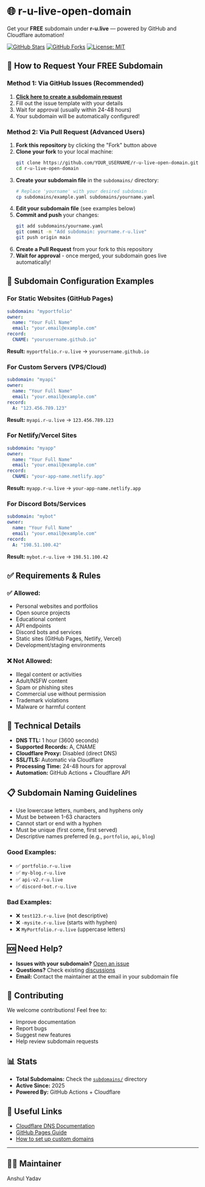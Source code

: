 # 🌐 r-u-live-open-domain

Get your **FREE** subdomain under **r-u.live** — powered by GitHub and Cloudflare automation!

[![GitHub Stars](https://img.shields.io/github/stars/anshulyadaw/r-u-live-open-domain?style=flat-square)](https://github.com/anshulyadaw/r-u-live-open-domain/stargazers)
[![GitHub Forks](https://img.shields.io/github/forks/anshulyadaw/r-u-live-open-domain?style=flat-square)](https://github.com/anshulyadaw/r-u-live-open-domain/network)
[![License: MIT](https://img.shields.io/badge/License-MIT-yellow.svg?style=flat-square)](https://opensource.org/licenses/MIT)

## 🚀 How to Request Your FREE Subdomain

### Method 1: Via GitHub Issues (Recommended)
1. **[Click here to create a subdomain request](https://github.com/anshulyadaw/r-u-live-open-domain/issues/new?assignees=anshulyadaw&labels=subdomain+request&template=subdomain-request.md&title=Request%3A+%5Byour-subdomain%5D.r-u.live)**
2. Fill out the issue template with your details
3. Wait for approval (usually within 24-48 hours)
4. Your subdomain will be automatically configured!

### Method 2: Via Pull Request (Advanced Users)
1. **Fork this repository** by clicking the "Fork" button above
2. **Clone your fork** to your local machine:
   ```bash
   git clone https://github.com/YOUR_USERNAME/r-u-live-open-domain.git
   cd r-u-live-open-domain
   ```
3. **Create your subdomain file** in the `subdomains/` directory:
   ```bash
   # Replace 'yourname' with your desired subdomain
   cp subdomains/example.yaml subdomains/yourname.yaml
   ```
4. **Edit your subdomain file** (see examples below)
5. **Commit and push** your changes:
   ```bash
   git add subdomains/yourname.yaml
   git commit -m "Add subdomain: yourname.r-u.live"
   git push origin main
   ```
6. **Create a Pull Request** from your fork to this repository
7. **Wait for approval** - once merged, your subdomain goes live automatically!

## 📝 Subdomain Configuration Examples

### For Static Websites (GitHub Pages)
```yaml
subdomain: "myportfolio"
owner:
  name: "Your Full Name"
  email: "your.email@example.com"
record:
  CNAME: "yourusername.github.io"
```
**Result:** `myportfolio.r-u.live` → `yourusername.github.io`

### For Custom Servers (VPS/Cloud)
```yaml
subdomain: "myapi"
owner:
  name: "Your Full Name"
  email: "your.email@example.com"
record:
  A: "123.456.789.123"
```
**Result:** `myapi.r-u.live` → `123.456.789.123`

### For Netlify/Vercel Sites
```yaml
subdomain: "myapp"
owner:
  name: "Your Full Name"
  email: "your.email@example.com"
record:
  CNAME: "your-app-name.netlify.app"
```
**Result:** `myapp.r-u.live` → `your-app-name.netlify.app`

### For Discord Bots/Services
```yaml
subdomain: "mybot"
owner:
  name: "Your Full Name"
  email: "your.email@example.com"
record:
  A: "198.51.100.42"
```
**Result:** `mybot.r-u.live` → `198.51.100.42`

## ✅ Requirements & Rules

### ✅ Allowed:
- Personal websites and portfolios
- Open source projects
- Educational content
- API endpoints
- Discord bots and services
- Static sites (GitHub Pages, Netlify, Vercel)
- Development/staging environments

### ❌ Not Allowed:
- Illegal content or activities
- Adult/NSFW content
- Spam or phishing sites
- Commercial use without permission
- Trademark violations
- Malware or harmful content

## 🔧 Technical Details

- **DNS TTL:** 1 hour (3600 seconds)
- **Supported Records:** A, CNAME
- **Cloudflare Proxy:** Disabled (direct DNS)
- **SSL/TLS:** Automatic via Cloudflare
- **Processing Time:** 24-48 hours for approval
- **Automation:** GitHub Actions + Cloudflare API

## 📋 Subdomain Naming Guidelines

- Use lowercase letters, numbers, and hyphens only
- Must be between 1-63 characters
- Cannot start or end with a hyphen
- Must be unique (first come, first served)
- Descriptive names preferred (e.g., `portfolio`, `api`, `blog`)

### Good Examples:
- ✅ `portfolio.r-u.live`
- ✅ `my-blog.r-u.live`
- ✅ `api-v2.r-u.live`
- ✅ `discord-bot.r-u.live`

### Bad Examples:
- ❌ `test123.r-u.live` (not descriptive)
- ❌ `-mysite.r-u.live` (starts with hyphen)
- ❌ `MyPortfolio.r-u.live` (uppercase letters)

## 🆘 Need Help?

- **Issues with your subdomain?** [Open an issue](https://github.com/anshulyadaw/r-u-live-open-domain/issues)
- **Questions?** Check existing [discussions](https://github.com/anshulyadaw/r-u-live-open-domain/discussions)
- **Email:** Contact the maintainer at the email in your subdomain file

## 🤝 Contributing

We welcome contributions! Feel free to:
- Improve documentation
- Report bugs
- Suggest new features
- Help review subdomain requests

## 📊 Stats

- **Total Subdomains:** Check the [`subdomains/`](./subdomains/) directory
- **Active Since:** 2025
- **Powered By:** GitHub Actions + Cloudflare

## 🔗 Useful Links

- [Cloudflare DNS Documentation](https://developers.cloudflare.com/dns/)
- [GitHub Pages Guide](https://pages.github.com/)
- [How to set up custom domains](https://docs.github.com/en/pages/configuring-a-custom-domain-for-your-github-pages-site)

---

## 👨‍💻 Maintainer

Anshul Yadav
